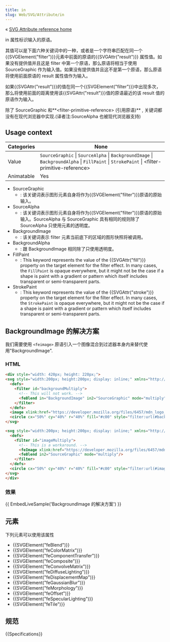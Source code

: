 ```yaml
---
title: in
slug: Web/SVG/Attribute/in
---
```


« [SVG Attribute reference home](/zh-CN/SVG/Attribute)

in 属性标识输入的原语。

其值可以是下面六种关键词中的一种，或者是一个字符串匹配在同一个{{SVGElement("filter")}}元素中前面的原语的{{SVGAttr("result")}} 属性值。如果没有提供值并且这是 filter 中第一个原语，那么原语将相当于使用 SourceGraphic 作为输入值。如果没有提供值并且这不是第一个原语，那么原语将使用前面原语的 result 属性值作为输入。

如果{{SVGAttr("result")}}的值在同一个{{SVGElement("filter")}}中出现多次，那么将使用前面的距离使用该{{SVGAttr("result")}}值的原语最近的该 result 值的原语作为输入。

除了 SourceGraphic 和**\<filter-primitive-reference> (引用原语)** , 关键词都没有在现代浏览器中实现.(译者注:SourceAlpha 也被现代浏览器支持)

## Usage context

| Categories | None                                                                                                                                       |
| ---------- | ------------------------------------------------------------------------------------------------------------------------------------------ |
| Value      | `SourceGraphic` \| `SourceAlpha` \| `BackgroundImage` \| `BackgroundAlpha` \| `FillPaint` \| `StrokePaint` \| \<filter-primitive-reference> |
| Animatable | Yes                                                                                                                                        |

- SourceGraphic
  - : 该关键词表示图形元素自身将作为{{SVGElement("filter")}}原语的原始输入。
- SourceAlpha
  - : 该关键词表示图形元素自身将作为{{SVGElement("filter")}}原语的原始输入。SourceAlpha 与 SourceGraphic 具有相同的规则除了 SourceAlpha 只使用元素的透明度。
- BackgroundImage
  - : 该关键词表示 filter 元素当前底下的区域的图形快照将被调用。
- BackgroundAlpha
  - : 跟 BackgroundImage 相同除了只使用透明度。
- FillPaint
  - : This keyword represents the value of the {{SVGAttr("fill")}} property on the target element for the filter effect. In many cases, the `FillPaint` is opaque everywhere, but it might not be the case if a shape is paint with a gradient or pattern which itself includes transparent or semi-transparent parts.
- StrokePaint
  - : This keyword represents the value of the {{SVGAttr("stroke")}} property on the target element for the filter effect. In many cases, the `StrokePaint` is opaque everywhere, but it might not be the case if a shape is paint with a gradient or pattern which itself includes transparent or semi-transparent parts.

## BackgroundImage 的解决方案

我们需要使用 `<feimage>` 原语引入一个图像混合到过滤器本身内来替代使用"BackgroundImage".

### HTML

```html
<div style="width: 420px; height: 220px;">
<svg style="width:200px; height:200px; display: inline;" xmlns="http://www.w3.org/2000/svg" xmlns:xlink="http://www.w3.org/1999/xlink">
  <defs>
    <filter id="backgroundMultiply">
      <!-- This will not work. -->
      <feBlend in="BackgroundImage" in2="SourceGraphic" mode="multiply"/>
    </filter>
  </defs>
  <image xlink:href="https://developer.mozilla.org/files/6457/mdn_logo_only_color.png" x="10%" y="10%" width="80%" height="80%"/>
  <circle cx="50%" cy="40%" r="40%" fill="#c00" style="filter:url(#backgroundMultiply);" />
</svg>

<svg style="width:200px; height:200px; display: inline;" xmlns="http://www.w3.org/2000/svg" xmlns:xlink="http://www.w3.org/1999/xlink">
  <defs>
    <filter id="imageMultiply">
      <!-- This is a workaround. -->
      <feImage xlink:href="https://developer.mozilla.org/files/6457/mdn_logo_only_color.png" x="10%" y="10%" width="80%" height="80%"/>
      <feBlend in2="SourceGraphic" mode="multiply"/>
    </filter>
  </defs>
  <circle cx="50%" cy="40%" r="40%" fill="#c00" style="filter:url(#imageMultiply);"/>
</svg>
</div>
```

### 效果

{{ EmbedLiveSample('BackgroundImage 的解决方案') }}

## 元素

下列元素可以使用该属性

- {{SVGElement("feBlend")}}
- {{SVGElement("feColorMatrix")}}
- {{SVGElement("feComponentTransfer")}}
- {{SVGElement("feComposite")}}
- {{SVGElement("feConvolveMatrix")}}
- {{SVGElement("feDiffuseLighting")}}
- {{SVGElement("feDisplacementMap")}}
- {{SVGElement("feGaussianBlur")}}
- {{SVGElement("feMorphology")}}
- {{SVGElement("feOffset")}}
- {{SVGElement("feSpecularLighting")}}
- {{SVGElement("feTile")}}

## 规范

{{Specifications}}
